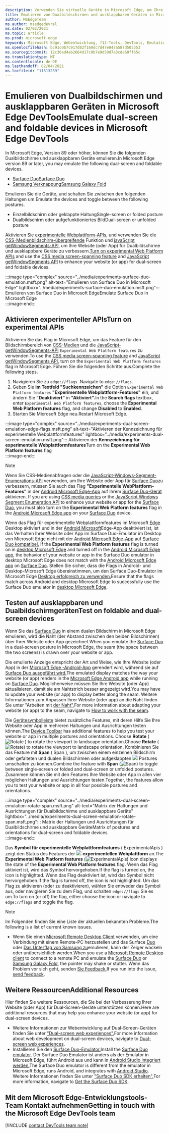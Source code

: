```yaml
---
description: Verwenden Sie virtuelle Geräte in Microsoft Edge, um Ihre Website für Dualbildschirme und ausklappbare Geräte zu verbessern.
title: Emulieren von Dualbildschirmen und ausklappbaren Geräten in Microsoft Edge DevTools
author: MSEdgeTeam
ms.author: msedgedevrel
ms.date: 02/02/2021
ms.topic: article
ms.prod: microsoft-edge
keywords: Microsoft Edge, Webentwicklung, f12-Tools, DevTools, Emulation, Gerät, Simulation, mobil, Dual-Screen, ausklappbar, Surface Duo, Samsung Unterdruck Fold
ms.openlocfilehash: bc91c0b7c917d82f169dc7d47e047a587d505353
ms.sourcegitcommit: 12c30ad4ab2664d17c9b7e9d59d7a3cda60ff65c
ms.translationtype: MT
ms.contentlocale: de-DE
ms.lasthandoff: 02/04/2021
ms.locfileid: "11313239"
---
```

# <span data-ttu-id="aceb2-104">Emulieren von Dualbildschirmen und ausklappbaren Geräten in Microsoft Edge DevTools</span><span class="sxs-lookup"><span data-stu-id="aceb2-104">Emulate dual-screen and foldable devices in Microsoft Edge DevTools</span></span>  

<span data-ttu-id="aceb2-105">In Microsoft Edge, Version 89 oder höher, können Sie die folgenden Dualbildschirme und ausklappbaren Geräte emulieren.</span><span class="sxs-lookup"><span data-stu-id="aceb2-105">In Microsoft Edge version 89 or later, you may emulate the following dual-screen and foldable devices.</span></span>  

*   [<span data-ttu-id="aceb2-106">Surface Duo</span><span class="sxs-lookup"><span data-stu-id="aceb2-106">Surface Duo</span></span>][SurfaceDevicesDuo]  
*   [<span data-ttu-id="aceb2-107">Samsung Verknappung</span><span class="sxs-lookup"><span data-stu-id="aceb2-107">Samsung Galaxy Fold</span></span>][SamsungMobileGalaxyFold]  
    
<span data-ttu-id="aceb2-108">Emulieren Sie die Geräte, und schalten Sie zwischen den folgenden Haltungen um.</span><span class="sxs-lookup"><span data-stu-id="aceb2-108">Emulate the devices and toggle between the following postures.</span></span>  

*   <span data-ttu-id="aceb2-109">Einzelbildschirm oder geklappte Haltung</span><span class="sxs-lookup"><span data-stu-id="aceb2-109">Single-screen or folded posture</span></span>  
*   <span data-ttu-id="aceb2-110">Dualbildschirm oder aufgefunktioniertes Bild</span><span class="sxs-lookup"><span data-stu-id="aceb2-110">Dual-screen or unfolded posture</span></span>  
    
<span data-ttu-id="aceb2-111">Aktivieren Sie [experimentelle Webplattform-APIs,](#turn-on-experimental-apis) und verwenden Sie die [CSS-Medienbildschirm-übergreifende][DualScreenDocsCssMedia] Funktion und [javaScript getWindowSegments-API,][DualScreenDocsJSAPI] um Ihre Website \(oder App\) für Dualbildschirme und ausklappbare Geräte zu verbessern.</span><span class="sxs-lookup"><span data-stu-id="aceb2-111">[Turn on experimental Web Platform APIs](#turn-on-experimental-apis) and use the [CSS media screen-spanning feature][DualScreenDocsCssMedia] and [JavaScript getWindowSegments API][DualScreenDocsJSAPI] to enhance your website \(or app\) for dual-screen and foldable devices.</span></span>  

:::image type="complex" source="../media/experiments-surface-duo-emulation.msft.png" alt-text="Emulieren von Surface Duo in Microsoft Edge" lightbox="../media/experiments-surface-duo-emulation.msft.png":::  
   <span data-ttu-id="aceb2-113">Emulieren von Surface Duo in Microsoft Edge</span><span class="sxs-lookup"><span data-stu-id="aceb2-113">Emulate Surface Duo in Microsoft Edge</span></span>  
:::image-end:::  

## <span data-ttu-id="aceb2-114">Aktivieren experimenteller APIs</span><span class="sxs-lookup"><span data-stu-id="aceb2-114">Turn on experimental APIs</span></span>  

<span data-ttu-id="aceb2-115">Aktivieren Sie das Flag in Microsoft Edge, um das Feature für den Bildschirmbereich von [CSS-Medien][DualScreenDocsCssMedia] und die [JavaScript-getWindowSegments-API][DualScreenDocsJSAPI] `Experimental Web Platform features` zu verwenden.</span><span class="sxs-lookup"><span data-stu-id="aceb2-115">To use the [CSS media screen-spanning feature][DualScreenDocsCssMedia] and [JavaScript getWindowSegments API][DualScreenDocsJSAPI], turn on the `Experimental Web Platform features` flag in Microsoft Edge.</span></span>  <span data-ttu-id="aceb2-116">Führen Sie die folgenden Schritte aus.</span><span class="sxs-lookup"><span data-stu-id="aceb2-116">Complete the following steps.</span></span>  

1.  <span data-ttu-id="aceb2-117">Navigieren Sie zu `edge://flags` .</span><span class="sxs-lookup"><span data-stu-id="aceb2-117">Navigate to `edge://flags`.</span></span>  
1.  <span data-ttu-id="aceb2-118">Geben Sie **im Textfeld "Suchkennzeichen"** die Option `Experimental Web Platform features` **"Experimentelle Webplattform-Features"** ein, und ändern Sie **"Deaktiviert"** in **"Aktiviert".**</span><span class="sxs-lookup"><span data-stu-id="aceb2-118">In the **Search flags** textbox, enter `Experimental Web Platform features`, choose the **Experimental Web Platform features** flag, and change **Disabled** to **Enabled**.</span></span>  
1.  <span data-ttu-id="aceb2-119">Starten Sie Microsoft Edge neu.</span><span class="sxs-lookup"><span data-stu-id="aceb2-119">Restart Microsoft Edge.</span></span>  
    
:::image type="complex" source="../media/experiments-dual-screen-emulation-edge-flags.msft.png" alt-text="Aktivieren der Kennzeichnung für experimentelle Webplattformfeatures" lightbox="../media/experiments-dual-screen-emulation.msft.png":::
   <span data-ttu-id="aceb2-121">Aktivieren der **Kennzeichnung für experimentelle Webplattformfeatures**</span><span class="sxs-lookup"><span data-stu-id="aceb2-121">Turn on the **Experimental Web Platform features** flag</span></span>  
:::image-end:::  

> [!NOTE]
> <span data-ttu-id="aceb2-122">Wenn Sie CSS-Medienabfragen oder die [JavaScript-Windows-Segment-Enumerations-API][DualScreenDocsJSAPI] verwenden, um Ihre Website oder App für [Surface Duo][SurfaceDevicesDuo]zu verbessern, müssen Sie auch das Flag **"Experimentelle WebPlattform-Features"** in der [Android Microsoft Edge-App][GooglePlayMicrosoftEdge] auf Ihrem [Surface Duo-Gerät][SurfaceDevicesDuo] aktivieren. [][DualScreenDocsCssMedia]</span><span class="sxs-lookup"><span data-stu-id="aceb2-122">If you are using [CSS media queries][DualScreenDocsCssMedia] or the [JavaScript Windows Segment Enumeration API][DualScreenDocsJSAPI] to enhance your website or app for the [Surface Duo][SurfaceDevicesDuo], you must also turn on the **Experimental Web Platform features** flag in the [Android Microsoft Edge app][GooglePlayMicrosoftEdge] on your [Surface Duo][SurfaceDevicesDuo] device.</span></span>  
> 
> <span data-ttu-id="aceb2-123">Wenn das Flag für experimentelle Webplattformfeatures im Microsoft [Edge][MicrosoftEdge] Desktop aktiviert und in der [Android Microsoft][GooglePlayMicrosoftEdge]Edge-App deaktiviert ist, ist das Verhalten Ihrer Website oder App im Surface Duo-Emulator im Desktop von Microsoft Edge nicht mit der [Android Microsoft Edge-App][GooglePlayMicrosoftEdge] auf [Surface Duo kompatibel.][SurfaceDevicesDuo] </span><span class="sxs-lookup"><span data-stu-id="aceb2-123">If the **Experimental Web Platform features** flag is turned on in [desktop Microsoft Edge][MicrosoftEdge] and turned off in the [Android Microsoft Edge app][GooglePlayMicrosoftEdge], the behavior of your website or app in the Surface Duo emulator in desktop Microsoft Edge does not match with the [Android Microsoft Edge app][GooglePlayMicrosoftEdge] on [Surface Duo][SurfaceDevicesDuo].</span></span>  <span data-ttu-id="aceb2-124">Stellen Sie sicher, dass die Flags in Android- und Desktop-Microsoft Edge übereinstimmen, um den Surface Duo-Emulator im Microsoft Edge [Desktop erfolgreich zu verwenden.][MicrosoftEdge]</span><span class="sxs-lookup"><span data-stu-id="aceb2-124">Ensure that the flags match across Android and desktop Microsoft Edge to successfully use the Surface Duo emulator in [desktop Microsoft Edge][MicrosoftEdge].</span></span>  

## <span data-ttu-id="aceb2-125">Testen auf ausklappbaren und Dualbildschirmgeräten</span><span class="sxs-lookup"><span data-stu-id="aceb2-125">Test on foldable and dual-screen devices</span></span>  

<span data-ttu-id="aceb2-126">Wenn Sie das [Surface Duo][SurfaceDevicesDuo] in einem dualen Bildschirm in Microsoft Edge emulieren, wird die Naht \(der Abstand zwischen den beiden Bildschirmen\) über Ihrer Website oder App gezeichnet.</span><span class="sxs-lookup"><span data-stu-id="aceb2-126">When you emulate the [Surface Duo][SurfaceDevicesDuo] in a dual-screen posture in Microsoft Edge, the seam \(the space between the two screens\) is drawn over your website or app.</span></span>  

<span data-ttu-id="aceb2-127">Die emulierte Anzeige entspricht der Art und Weise, wie Ihre Website \(oder App\) in der [Microsoft Edge -Android-App][GooglePlayMicrosoftEdge] gerendert wird, während sie auf [Surface Duo ausgeführt wird.][SurfaceDevicesDuo]</span><span class="sxs-lookup"><span data-stu-id="aceb2-127">The emulated display matches the way your website \(or app\) renders in the [Microsoft Edge Android app][GooglePlayMicrosoftEdge] while running on [Surface Duo][SurfaceDevicesDuo].</span></span>  <span data-ttu-id="aceb2-128">Möglicherweise müssen Sie Ihre Website \(oder App\) aktualisieren, damit sie am Nahtstrich besser angezeigt wird.</span><span class="sxs-lookup"><span data-stu-id="aceb2-128">You may have to update your website \(or app\) to display better along the seam.</span></span>  <span data-ttu-id="aceb2-129">Weitere Informationen zum Anpassen Ihrer Website \(oder app\) an die Naht finden Sie unter "Arbeiten mit [der Naht".][DualScreenIntroductionHowWorkSeam]</span><span class="sxs-lookup"><span data-stu-id="aceb2-129">For more information about adapting your website \(or app\) to the seam, navigate to [How to work with the seam][DualScreenIntroductionHowWorkSeam].</span></span>  

<span data-ttu-id="aceb2-130">Die [Gerätesymbolleiste][DevtoolsDeviceModeIndexSimulateMobileViewport] bietet zusätzliche Features, mit deren Hilfe Sie Ihre Website oder App in mehreren Haltungen und Ausrichtungen testen können.</span><span class="sxs-lookup"><span data-stu-id="aceb2-130">The [Device Toolbar][DevtoolsDeviceModeIndexSimulateMobileViewport] has additional features to help you test your website or app in multiple postures and orientations.</span></span>  <span data-ttu-id="aceb2-131">Choose **Rotate** \( ![ Rotate ](../media/rotate-dark-icon.msft.png) \) to rotate the viewport to landscape orientation.</span><span class="sxs-lookup"><span data-stu-id="aceb2-131">Choose **Rotate** \(![Rotate](../media/rotate-dark-icon.msft.png)\) to rotate the viewport to landscape orientation.</span></span> <span data-ttu-id="aceb2-132">Kombinieren Sie das Feature mit **Span** \( Span \), um zwischen einem einzelnen Bildschirm oder gefalteten und dualen Bildschirmen oder aufgeklappten ![ ](../media/span-dark-icon.msft.png) Postures umschalten zu können.</span><span class="sxs-lookup"><span data-stu-id="aceb2-132">Combine the feature with **Span** \(![Span](../media/span-dark-icon.msft.png)\) to toggle between single-screen or folded and dual-screen or unfolded postures.</span></span>  <span data-ttu-id="aceb2-133">Zusammen können Sie mit den Features Ihre Website oder App in allen vier möglichen Haltungen und Ausrichtungen testen.</span><span class="sxs-lookup"><span data-stu-id="aceb2-133">Together, the features allow you to test your website or app in all four possible postures and orientations.</span></span>  

:::image type="complex" source="../media/experiments-dual-screen-emulation-rotate-span.msft.png" alt-text="Matrix der Haltungen und Ausrichtungen für Dualbildschirme und ausklappbare Geräte" lightbox="../media/experiments-dual-screen-emulation-rotate-span.msft.png":::
   <span data-ttu-id="aceb2-135">Matrix der Haltungen und Ausrichtungen für Dualbildschirme und ausklappbare Geräte</span><span class="sxs-lookup"><span data-stu-id="aceb2-135">Matrix of postures and orientations for dual-screen and foldable devices</span></span>  
:::image-end:::  

<span data-ttu-id="aceb2-136">Das **Symbol für experimentelle Webplattformfeatures** \( ExperimentalApis \) zeigt den Status des Features der ![ ](../media/experimental-apis-dark-icon.msft.png) **experimentellen Webplattform** an.</span><span class="sxs-lookup"><span data-stu-id="aceb2-136">The **Experimental Web Platform features** \(![ExperimentalApis](../media/experimental-apis-dark-icon.msft.png)\) icon displays the state of the **Experimental Web Platform features** flag.</span></span>  <span data-ttu-id="aceb2-137">Wenn das Flag aktiviert ist, wird das Symbol hervorgehoben.</span><span class="sxs-lookup"><span data-stu-id="aceb2-137">If the flag is turned on, the icon is highlighted.</span></span>  <span data-ttu-id="aceb2-138">Wenn das Flag deaktiviert ist, wird das Symbol nicht hervorgehoben.</span><span class="sxs-lookup"><span data-stu-id="aceb2-138">If the flag is turned off, the icon is not highlighted.</span></span>  <span data-ttu-id="aceb2-139">Um das Flag zu aktivieren (oder zu deaktivieren), wählen Sie entweder das Symbol aus, oder navigieren Sie zu dem Flag, und schalten `edge://flags` Sie es um.</span><span class="sxs-lookup"><span data-stu-id="aceb2-139">To turn on \(or off\) the flag, either choose the icon or navigate to `edge://flags` and toggle the flag.</span></span>  

> [!NOTE]
> <span data-ttu-id="aceb2-140">Im Folgenden finden Sie eine Liste der aktuellen bekannten Probleme.</span><span class="sxs-lookup"><span data-stu-id="aceb2-140">The following is a list of current known issues.</span></span>  
> 
> *   <span data-ttu-id="aceb2-141">Wenn Sie einen [Microsoft Remote Desktop Client][RemoteDesktopClientDocs] verwenden, um eine Verbindung mit einem Remote-PC herzustellen und das Surface [Duo][SurfaceDevicesDuo] oder [Das Unterflag von Samsung zu][SamsungMobileGalaxyFold]emulieren, kann der Zeiger wackeln oder unübersichtlich werden.</span><span class="sxs-lookup"><span data-stu-id="aceb2-141">When you use a [Microsoft Remote Desktop client][RemoteDesktopClientDocs] to connect to a remote PC and emulate the [Surface Duo][SurfaceDevicesDuo] or [Samsung Galaxy Fold][SamsungMobileGalaxyFold], the pointer may shake or stutter.</span></span>  <span data-ttu-id="aceb2-142">Wenn das Problem vor sich geht, senden [Sie Feedback.](#getting-in-touch-with-the-microsoft-edge-devtools-team)</span><span class="sxs-lookup"><span data-stu-id="aceb2-142">If you run into the issue, [send feedback](#getting-in-touch-with-the-microsoft-edge-devtools-team).</span></span>  

## <span data-ttu-id="aceb2-143">Weitere Ressourcen</span><span class="sxs-lookup"><span data-stu-id="aceb2-143">Additional Resources</span></span>  

<span data-ttu-id="aceb2-144">Hier finden Sie weitere Ressourcen, die Sie bei der Verbesserung Ihrer Website \(oder App\) für Dual-Screen-Geräte unterstützen können.</span><span class="sxs-lookup"><span data-stu-id="aceb2-144">Here are additional resources that may help you enhance your website \(or app\) for dual-screen devices.</span></span>  

*   <span data-ttu-id="aceb2-145">Weitere Informationen zur Webentwicklung auf Dual-Screen-Geräten finden Sie unter ["Dual-screen web experiences".][DualScreenWebIndex]</span><span class="sxs-lookup"><span data-stu-id="aceb2-145">For more information about web development on dual-screen devices, navigate to [Dual-screen web experiences][DualScreenWebIndex].</span></span>  
*   <span data-ttu-id="aceb2-146">Installieren Sie den [Surface Duo-Emulator.][DualScreenAndroidUseEmulator]</span><span class="sxs-lookup"><span data-stu-id="aceb2-146">Install the [Surface Duo emulator][DualScreenAndroidUseEmulator].</span></span>  <span data-ttu-id="aceb2-147">Der Surface Duo Emulator ist anders als der Emulator in Microsoft Edge, führt Android aus und kann in [Android Studio integriert werden.][AndroidDeveloperStudio]</span><span class="sxs-lookup"><span data-stu-id="aceb2-147">The Surface Duo emulator is different from the emulator in Microsoft Edge, runs Android, and integrates with [Android Studio][AndroidDeveloperStudio].</span></span>  <span data-ttu-id="aceb2-148">Weitere Informationen finden Sie unter ["Surface Duo SDK erhalten".][DualScreenAndroidGetDuoSdk]</span><span class="sxs-lookup"><span data-stu-id="aceb2-148">For more information, navigate to [Get the Surface Duo SDK][DualScreenAndroidGetDuoSdk].</span></span>  

## <span data-ttu-id="aceb2-149">Mit dem Microsoft Edge-Entwicklungstools-Team Kontakt aufnehmen</span><span class="sxs-lookup"><span data-stu-id="aceb2-149">Getting in touch with the Microsoft Edge DevTools team</span></span>  

[!INCLUDE [contact DevTools team note](../includes/contact-devtools-team-note.md)]  

<!-- links -->  

[DevtoolsDeviceModeIndexSimulateMobileViewport]: ../device-mode/index.md#simulate-a-mobile-viewport "Simulieren mobiler Geräte mit dem Gerätemodus in Microsoft Edge DevTools | Microsoft Edge"  

[DualScreenWebIndex]: /dual-screen/web/index "Weberfahrungen auf zwei | Microsoft Docs"  
[DualScreenAndroidGetDuoSdk]: /dual-screen/android/get-duo-sdk "Surface Duo-Emulator-| Microsoft Docs"  
[DualScreenIntroductionHowWorkSeam]: /dual-screen/introduction#how-to-work-with-the-seam "So arbeiten Sie mit der Naht – Einführung in duale Bildschirmgeräte | Microsoft Docs"  
[DualScreenAndroidUseEmulator]: /dual-screen/android/use-emulator "Verwenden der Surface Duo-Emulator-| Microsoft Docs"  
[DualScreenDocsCssMedia]: /dual-screen/web/css-media-spanning "Feature für bildschirmübergreifende CSS-Medien für die Erkennung von | Microsoft Docs"  
[DualScreenDocsJSAPI]: /dual-screen/web/javascript-getwindowsegments "Die getWindowSegments-JavaScript-API für Dualbildschirmgeräte | Microsoft Docs"  

[RemoteDesktopClientDocs]: /windows-server/remote/remote-desktop-services/clients/remote-desktop-clients "Remotedesktopclients | Microsoft Docs"

[MicrosoftEdge]: https://www.microsoft.com/edge "Microsoft Edge"  

[SurfaceDevicesDuo]: https://www.microsoft.com/surface/devices/surface-duo "Surface Duo | Microsoft Surface"  

[AndroidDeveloperStudio]: https://developer.android.com/studio/ "Android Studio"  

[GooglePlayMicrosoftEdge]: https://play.google.com/store/apps/details?id=com.microsoft.emmx "Microsoft Edge | Google Play"  

[SamsungMobileGalaxyFold]: https://www.samsung.com/mobile/galaxy-fold/ "1-1-| Samsung"  

